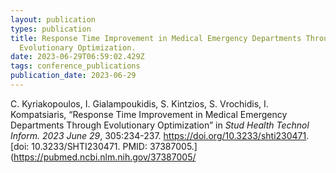 ```yaml
---
layout: publication
types: publication
title: Response Time Improvement in Medical Emergency Departments Through
  Evolutionary Optimization.
date: 2023-06-29T06:59:02.429Z
tags: conference_publications
publication_date: 2023-06-29
---
```

<!--StartFragment-->

C. Kyriakopoulos, I. Gialampoukidis, S. Kintzios, S. Vrochidis, I. Kompatsiaris, “Response Time Improvement in Medical Emergency Departments Through Evolutionary Optimization” in *Stud Health Technol Inform. 2023 June 29*, 305:234-237. https://doi.org/10.3233/shti230471. [doi: 10.3233/SHTI230471. PMID: 37387005.](https://pubmed.ncbi.nlm.nih.gov/37387005/

<!--EndFragment-->